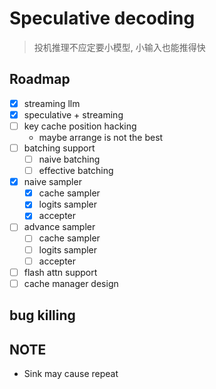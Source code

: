 # Speculative decoding

> 投机推理不应定要小模型, 小输入也能推得快

## Roadmap

- [x] streaming llm
- [x] speculative + streaming
- [ ] key cache position hacking
    - maybe arrange is not the best
- [ ] batching support
    - [ ] naive batching
    - [ ] effective batching
- [x] naive sampler
    - [x] cache sampler
    - [x] logits sampler
    - [x] accepter
- [ ] advance sampler
    - [ ] cache sampler
    - [ ] logits sampler
    - [ ] accepter
- [ ] flash attn support
- [ ] cache manager design

## bug killing


## NOTE

- Sink may cause repeat
